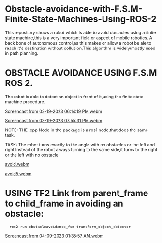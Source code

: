 # Obstacle-avoidance-with-F.S.M-Finite-State-Machines-Using-ROS-2
This repository shows a robot which is able to avoid obstacles using a finite state machine,this is a very important field or aspect of mobile robotics. A back bone of autonomous control,as this makes or allow a robot be ale to reach it's destination without collusion.This algorithm is widely/mostly used in path planning.


# OBSTACLE AVOIDANCE USING F.S.M ROS 2.
The robot is able to detect an object in front of it,using the finite state machine procedure.



[Screencast from 03-19-2023 06:14:19 PM.webm](https://user-images.githubusercontent.com/97457075/226195951-c09fc38c-e9b9-4504-93a7-262247213e6f.webm)

[Screencast from 03-19-2023 07:55:31 PM.webm](https://user-images.githubusercontent.com/97457075/226200771-dd0ef50d-85e2-4891-b23a-7a013f97dcdd.webm)

NOTE: THE .cpp Node in the package is a ros1 node,that does the same task.

TASK: The robot turns exactly to the angle with no obstacles or the left and right.Instead of the robot always turning to the same side,it turns to the right or the left with no obstacle.


[avoid.webm](https://user-images.githubusercontent.com/97457075/226737749-47f27146-1c86-4cce-8efc-7ec714f71df7.webm)



[avoid5.webm](https://user-images.githubusercontent.com/97457075/226737826-bb44243f-713a-4288-97c9-016a33cd61ca.webm)

# USING TF2 Link from parent_frame to child_frame in avoiding an obstacle:
```
  ros2 run obstacleavoidance_fsm transform_object_detector
```
[Screencast from 04-09-2023 01:35:57 AM.webm](https://user-images.githubusercontent.com/97457075/230748322-f0a72433-0f08-4992-803e-72236b07fe29.webm)
